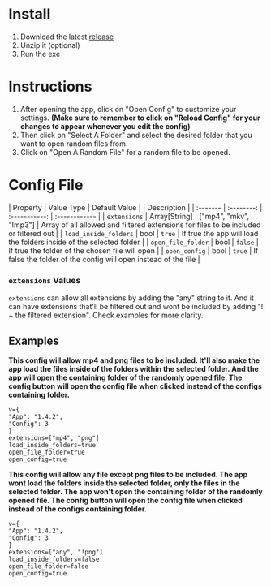 # Install
1. Download the latest [release](https://github.com/samtabareh/Random-Chooser/releases/latest)
2. Unzip it (optional)
3. Run the exe

# Instructions
1. After opening the app, click on "Open Config" to customize your settings. **(Make sure to remember to click on "Reload Config" for your changes to appear whenever you edit the config)**
2. Then click on "Select A Folder" and select the desired folder that you want to open random files from.
3. Click on "Open A Random File" for a random file to be opened.

# Config File
| Property | Value Type | Default Value | | Description |
| :------- | :--------: | :-----------: | :------------ |
| `extensions` | Array[String] | ["mp4", "mkv", "!mp3"] | Array of all allowed and filtered extensions for files to be included or filtered out |
| `load_inside_folders` | bool | `true` | If true the app will load the folders inside of the selected folder |
| `open_file_folder` | bool | `false` | If true the folder of the chosen file will open |
| `open_config` | bool | `true` | If false the folder of the config will open instead of the file |

### `extensions` Values
`extensions` can allow all extensions by adding the "any" string to it. And it can have extensions that'll be filtered out and wont be included by adding "! + the filtered extension". Check examples for more clarity.

## Examples

**This config will allow mp4 and png files to be included. It'll also make the app load the files inside of the folders within the selected folder. And the app will open the containing folder of the randomly opened file. The config button will open the config file when clicked instead of the configs containing folder.**
```EditorConfig
v={
"App": "1.4.2",
"Config": 3
}
extensions=["mp4", "png"]
load_inside_folders=true
open_file_folder=true
open_config=true
```
**This config will allow any file except png files to be included. The app wont load the folders inside the selected folder, only the files in the selected folder. The app won't open the containing folder of the randomly opened file. The config button will open the config file when clicked instead of the configs containing folder.**
```EditorConfig
v={
"App": "1.4.2",
"Config": 3
}
extensions=["any", "!png"]
load_inside_folders=false
open_file_folder=false
open_config=true
```
